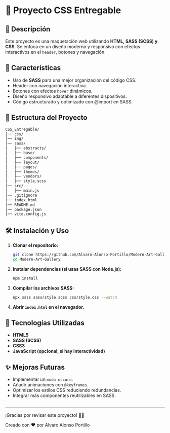 # 📌 Proyecto CSS Entregable

## 📖 Descripción

Este proyecto es una maquetación web utilizando **HTML, SASS (SCSS) y CSS**. Se enfoca en un diseño moderno y responsivo con efectos interactivos en el `header`, botones y navegación.

## 🚀 Características

- Uso de **SASS** para una mejor organización del código CSS.
- Header con navegación interactiva.
- Botones con efectos `hover` dinámicos.
- Diseño responsivo adaptable a diferentes dispositivos.
- Código estructurado y optimizado con @import en SASS.

## 📂 Estructura del Proyecto

```bash
CSS_Entregable/
│── css/                 
│── img/                
│── sass/                
│   ├── abstracts/       
│   ├── base/            
│   ├── components/      
│   ├── layout/          
│   ├── pages/          
│   ├── themes/          
│   ├── vendors/         
│   ├── style.scss       
│── src/                
│   ├── main.js          
│── .gitignore           
│── index.html           
│── README.md            
│── package.json         
│── vite.config.js       
```

## 🛠️ Instalación y Uso

1. **Clonar el repositorio:**
   ```sh
   git clone https://github.com/Alvaro-Alonso-Portillo/Modern-Art-Gallery.git
   cd Modern-Art-Gallery
   ```
2. **Instalar dependencias (si usas SASS con Node.js):**
   ```sh
   npm install
   ```
3. **Compilar los archivos SASS:**
   ```sh
   npx sass sass/style.scss css/style.css --watch
   ```
4. **Abrir ************`index.html`************ en el navegador.**

## 📌 Tecnologías Utilizadas

- **HTML5**
- **SASS (SCSS)**
- **CSS3**
- **JavaScript (opcional, si hay interactividad)**

## ✨ Mejoras Futuras

- Implementar un `modo oscuro`.
- Añadir animaciones con `@keyframes`.
- Optimizar los estilos CSS reduciendo redundancias.
- Integrar más componentes reutilizables en SASS.

##

---

¡Gracias por revisar este proyecto! 🎨🔥

Creado con ❤️ por Alvaro Alonso Portillo